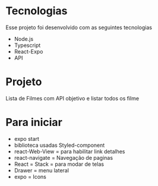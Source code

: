 # Tecnologias

Esse projeto foi desenvolvido com as seguintes tecnologias

- Node.js
- Typescript
- React-Expo
- API 

# Projeto 

Lista de Filmes com API  objetivo e listar todos os filme 

# Para iniciar

- expo start
- biblioteca usadas Styled-component
- react-Web-View = para habilitar link detalhes
- react-navigate = Navegação de paginas 
- React = Stack = para modar de telas
- Drawer = menu lateral
- expo = Icons 
